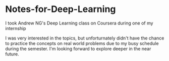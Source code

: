 # Notes-for-Deep-Learning
I took Andrew NG's Deep Learning class on Coursera during one of my internship

I was very interested in the topics, but unforturnately didn't have the chance to practice the concepts on real world problems due to my busy schedule during the semester. I'm looking forward to explore deeper in the near future.  
